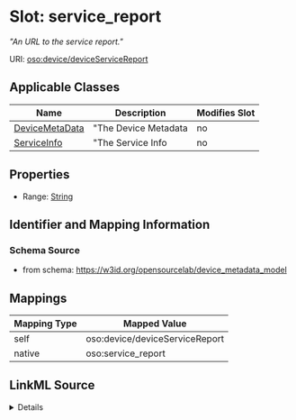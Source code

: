 

# Slot: service_report


_"An URL to the service report."_





URI: [oso:device/deviceServiceReport](http://w3id.org/oso/device/deviceServiceReport)



<!-- no inheritance hierarchy -->





## Applicable Classes

| Name | Description | Modifies Slot |
| --- | --- | --- |
| [DeviceMetaData](DeviceMetaData.md) | "The Device Metadata |  no  |
| [ServiceInfo](ServiceInfo.md) | "The Service Info |  no  |







## Properties

* Range: [String](String.md)





## Identifier and Mapping Information







### Schema Source


* from schema: https://w3id.org/opensourcelab/device_metadata_model




## Mappings

| Mapping Type | Mapped Value |
| ---  | ---  |
| self | oso:device/deviceServiceReport |
| native | oso:service_report |




## LinkML Source

<details>
```yaml
name: service_report
description: '"An URL to the service report."'
from_schema: https://w3id.org/opensourcelab/device_metadata_model
rank: 1000
slot_uri: oso:device/deviceServiceReport
alias: service_report
domain_of:
- DeviceMetaData
- ServiceInfo
range: string
required: false

```
</details>